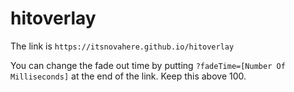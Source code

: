 # hitoverlay
The link is `https://itsnovahere.github.io/hitoverlay`  
  
You can change the fade out time by putting `?fadeTime=[Number Of Milliseconds]` at the end of the link. Keep this above 100.
